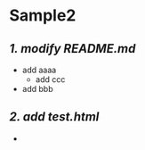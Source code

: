 # **Sample2**
## *1. modify README.md*
- add aaaa
    - add ccc
- add bbb

## *2. add test.html*
- 

